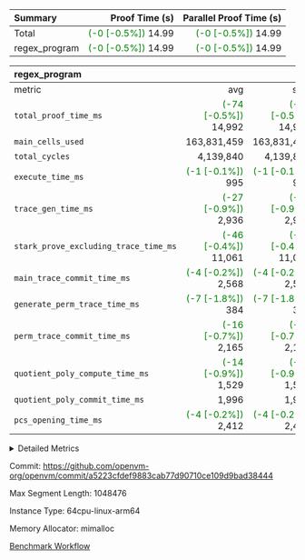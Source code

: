 | Summary | Proof Time (s) | Parallel Proof Time (s) |
|:---|---:|---:|
| Total | <span style='color: green'>(-0 [-0.5%])</span> 14.99 | <span style='color: green'>(-0 [-0.5%])</span> 14.99 |
| regex_program | <span style='color: green'>(-0 [-0.5%])</span> 14.99 | <span style='color: green'>(-0 [-0.5%])</span> 14.99 |


| regex_program |||||
|:---|---:|---:|---:|---:|
|metric|avg|sum|max|min|
| `total_proof_time_ms ` | <span style='color: green'>(-74 [-0.5%])</span> 14,992 | <span style='color: green'>(-74 [-0.5%])</span> 14,992 | <span style='color: green'>(-74 [-0.5%])</span> 14,992 | <span style='color: green'>(-74 [-0.5%])</span> 14,992 |
| `main_cells_used     ` |  163,831,459 |  163,831,459 |  163,831,459 |  163,831,459 |
| `total_cycles        ` |  4,139,840 |  4,139,840 |  4,139,840 |  4,139,840 |
| `execute_time_ms     ` | <span style='color: green'>(-1 [-0.1%])</span> 995 | <span style='color: green'>(-1 [-0.1%])</span> 995 | <span style='color: green'>(-1 [-0.1%])</span> 995 | <span style='color: green'>(-1 [-0.1%])</span> 995 |
| `trace_gen_time_ms   ` | <span style='color: green'>(-27 [-0.9%])</span> 2,936 | <span style='color: green'>(-27 [-0.9%])</span> 2,936 | <span style='color: green'>(-27 [-0.9%])</span> 2,936 | <span style='color: green'>(-27 [-0.9%])</span> 2,936 |
| `stark_prove_excluding_trace_time_ms` | <span style='color: green'>(-46 [-0.4%])</span> 11,061 | <span style='color: green'>(-46 [-0.4%])</span> 11,061 | <span style='color: green'>(-46 [-0.4%])</span> 11,061 | <span style='color: green'>(-46 [-0.4%])</span> 11,061 |
| `main_trace_commit_time_ms` | <span style='color: green'>(-4 [-0.2%])</span> 2,568 | <span style='color: green'>(-4 [-0.2%])</span> 2,568 | <span style='color: green'>(-4 [-0.2%])</span> 2,568 | <span style='color: green'>(-4 [-0.2%])</span> 2,568 |
| `generate_perm_trace_time_ms` | <span style='color: green'>(-7 [-1.8%])</span> 384 | <span style='color: green'>(-7 [-1.8%])</span> 384 | <span style='color: green'>(-7 [-1.8%])</span> 384 | <span style='color: green'>(-7 [-1.8%])</span> 384 |
| `perm_trace_commit_time_ms` | <span style='color: green'>(-16 [-0.7%])</span> 2,165 | <span style='color: green'>(-16 [-0.7%])</span> 2,165 | <span style='color: green'>(-16 [-0.7%])</span> 2,165 | <span style='color: green'>(-16 [-0.7%])</span> 2,165 |
| `quotient_poly_compute_time_ms` | <span style='color: green'>(-14 [-0.9%])</span> 1,529 | <span style='color: green'>(-14 [-0.9%])</span> 1,529 | <span style='color: green'>(-14 [-0.9%])</span> 1,529 | <span style='color: green'>(-14 [-0.9%])</span> 1,529 |
| `quotient_poly_commit_time_ms` |  1,996 |  1,996 |  1,996 |  1,996 |
| `pcs_opening_time_ms ` | <span style='color: green'>(-4 [-0.2%])</span> 2,412 | <span style='color: green'>(-4 [-0.2%])</span> 2,412 | <span style='color: green'>(-4 [-0.2%])</span> 2,412 | <span style='color: green'>(-4 [-0.2%])</span> 2,412 |



<details>
<summary>Detailed Metrics</summary>

| group | num_segments | keygen_time_ms | commit_exe_time_ms |
| --- | --- | --- | --- |
| regex_program | 1 | 758 | 38 | 

| group | air_name | quotient_deg | interactions | constraints |
| --- | --- | --- | --- | --- |
| regex_program | AccessAdapterAir<16> | 4 | 5 | 11 | 
| regex_program | AccessAdapterAir<2> | 4 | 5 | 11 | 
| regex_program | AccessAdapterAir<32> | 4 | 5 | 11 | 
| regex_program | AccessAdapterAir<4> | 4 | 5 | 11 | 
| regex_program | AccessAdapterAir<64> | 4 | 5 | 11 | 
| regex_program | AccessAdapterAir<8> | 4 | 5 | 11 | 
| regex_program | BitwiseOperationLookupAir<8> | 2 | 2 | 4 | 
| regex_program | KeccakVmAir | 4 | 321 | 4,382 | 
| regex_program | MemoryMerkleAir<8> | 4 | 4 | 38 | 
| regex_program | PersistentBoundaryAir<8> | 4 | 3 | 5 | 
| regex_program | PhantomAir | 4 | 3 | 4 | 
| regex_program | Poseidon2PeripheryAir<BabyBearParameters>, 1> | 2 | 1 | 286 | 
| regex_program | ProgramAir | 1 | 1 | 4 | 
| regex_program | RangeTupleCheckerAir<2> | 1 | 1 | 4 | 
| regex_program | Rv32HintStoreAir | 4 | 19 | 21 | 
| regex_program | VariableRangeCheckerAir | 1 | 1 | 4 | 
| regex_program | VmAirWrapper<Rv32BaseAluAdapterAir, BaseAluCoreAir<4, 8> | 4 | 19 | 30 | 
| regex_program | VmAirWrapper<Rv32BaseAluAdapterAir, LessThanCoreAir<4, 8> | 4 | 17 | 35 | 
| regex_program | VmAirWrapper<Rv32BaseAluAdapterAir, ShiftCoreAir<4, 8> | 4 | 23 | 84 | 
| regex_program | VmAirWrapper<Rv32BranchAdapterAir, BranchEqualCoreAir<4> | 4 | 11 | 17 | 
| regex_program | VmAirWrapper<Rv32BranchAdapterAir, BranchLessThanCoreAir<4, 8> | 4 | 13 | 32 | 
| regex_program | VmAirWrapper<Rv32CondRdWriteAdapterAir, Rv32JalLuiCoreAir> | 4 | 10 | 15 | 
| regex_program | VmAirWrapper<Rv32JalrAdapterAir, Rv32JalrCoreAir> | 4 | 16 | 16 | 
| regex_program | VmAirWrapper<Rv32LoadStoreAdapterAir, LoadSignExtendCoreAir<4, 8> | 4 | 18 | 21 | 
| regex_program | VmAirWrapper<Rv32LoadStoreAdapterAir, LoadStoreCoreAir<4> | 4 | 17 | 27 | 
| regex_program | VmAirWrapper<Rv32MultAdapterAir, DivRemCoreAir<4, 8> | 4 | 25 | 72 | 
| regex_program | VmAirWrapper<Rv32MultAdapterAir, MulHCoreAir<4, 8> | 4 | 24 | 23 | 
| regex_program | VmAirWrapper<Rv32MultAdapterAir, MultiplicationCoreAir<4, 8> | 4 | 19 | 13 | 
| regex_program | VmAirWrapper<Rv32RdWriteAdapterAir, Rv32AuipcCoreAir> | 4 | 11 | 12 | 
| regex_program | VmConnectorAir | 4 | 3 | 8 | 

| group | air_name | segment | rows | prep_cols | perm_cols | main_cols | cells |
| --- | --- | --- | --- | --- | --- | --- | --- |
| regex_program | AccessAdapterAir<2> | 0 | 64 |  | 12 | 11 | 1,472 | 
| regex_program | AccessAdapterAir<4> | 0 | 32 |  | 12 | 13 | 800 | 
| regex_program | AccessAdapterAir<8> | 0 | 131,072 |  | 12 | 17 | 3,801,088 | 
| regex_program | BitwiseOperationLookupAir<8> | 0 | 65,536 | 3 | 8 | 2 | 655,360 | 
| regex_program | KeccakVmAir | 0 | 32 |  | 532 | 3,164 | 118,272 | 
| regex_program | MemoryMerkleAir<8> | 0 | 131,072 |  | 12 | 32 | 5,767,168 | 
| regex_program | PersistentBoundaryAir<8> | 0 | 131,072 |  | 8 | 20 | 3,670,016 | 
| regex_program | PhantomAir | 0 | 512 |  | 8 | 6 | 7,168 | 
| regex_program | Poseidon2PeripheryAir<BabyBearParameters>, 1> | 0 | 16,384 |  | 8 | 300 | 5,046,272 | 
| regex_program | ProgramAir | 0 | 131,072 |  | 8 | 10 | 2,359,296 | 
| regex_program | RangeTupleCheckerAir<2> | 0 | 524,288 | 2 | 8 | 1 | 4,718,592 | 
| regex_program | Rv32HintStoreAir | 0 | 16,384 |  | 24 | 32 | 917,504 | 
| regex_program | VariableRangeCheckerAir | 0 | 262,144 | 2 | 8 | 1 | 2,359,296 | 
| regex_program | VmAirWrapper<Rv32BaseAluAdapterAir, BaseAluCoreAir<4, 8> | 0 | 2,097,152 |  | 28 | 36 | 134,217,728 | 
| regex_program | VmAirWrapper<Rv32BaseAluAdapterAir, LessThanCoreAir<4, 8> | 0 | 65,536 |  | 24 | 37 | 3,997,696 | 
| regex_program | VmAirWrapper<Rv32BaseAluAdapterAir, ShiftCoreAir<4, 8> | 0 | 262,144 |  | 28 | 53 | 21,233,664 | 
| regex_program | VmAirWrapper<Rv32BranchAdapterAir, BranchEqualCoreAir<4> | 0 | 524,288 |  | 16 | 26 | 22,020,096 | 
| regex_program | VmAirWrapper<Rv32BranchAdapterAir, BranchLessThanCoreAir<4, 8> | 0 | 262,144 |  | 20 | 32 | 13,631,488 | 
| regex_program | VmAirWrapper<Rv32CondRdWriteAdapterAir, Rv32JalLuiCoreAir> | 0 | 131,072 |  | 16 | 18 | 4,456,448 | 
| regex_program | VmAirWrapper<Rv32JalrAdapterAir, Rv32JalrCoreAir> | 0 | 131,072 |  | 20 | 28 | 6,291,456 | 
| regex_program | VmAirWrapper<Rv32LoadStoreAdapterAir, LoadSignExtendCoreAir<4, 8> | 0 | 1,024 |  | 28 | 35 | 64,512 | 
| regex_program | VmAirWrapper<Rv32LoadStoreAdapterAir, LoadStoreCoreAir<4> | 0 | 2,097,152 |  | 28 | 40 | 142,606,336 | 
| regex_program | VmAirWrapper<Rv32MultAdapterAir, DivRemCoreAir<4, 8> | 0 | 128 |  | 40 | 57 | 12,416 | 
| regex_program | VmAirWrapper<Rv32MultAdapterAir, MulHCoreAir<4, 8> | 0 | 256 |  | 40 | 39 | 20,224 | 
| regex_program | VmAirWrapper<Rv32MultAdapterAir, MultiplicationCoreAir<4, 8> | 0 | 65,536 |  | 28 | 31 | 3,866,624 | 
| regex_program | VmAirWrapper<Rv32RdWriteAdapterAir, Rv32AuipcCoreAir> | 0 | 65,536 |  | 16 | 21 | 2,424,832 | 
| regex_program | VmConnectorAir | 0 | 2 | 1 | 8 | 4 | 24 | 

| group | segment | trace_gen_time_ms | total_proof_time_ms | total_cycles | total_cells | stark_prove_excluding_trace_time_ms | quotient_poly_compute_time_ms | quotient_poly_commit_time_ms | perm_trace_commit_time_ms | pcs_opening_time_ms | main_trace_commit_time_ms | main_cells_used | generate_perm_trace_time_ms | execute_time_ms |
| --- | --- | --- | --- | --- | --- | --- | --- | --- | --- | --- | --- | --- | --- | --- |
| regex_program | 0 | 2,936 | 14,992 | 4,139,840 | 384,265,848 | 11,061 | 1,529 | 1,996 | 2,165 | 2,412 | 2,568 | 163,831,459 | 384 | 995 | 

</details>


Commit: https://github.com/openvm-org/openvm/commit/a5223cfdef9883cab77d90710ce109d9bad38444

Max Segment Length: 1048476

Instance Type: 64cpu-linux-arm64

Memory Allocator: mimalloc

[Benchmark Workflow](https://github.com/openvm-org/openvm/actions/runs/12976783340)
